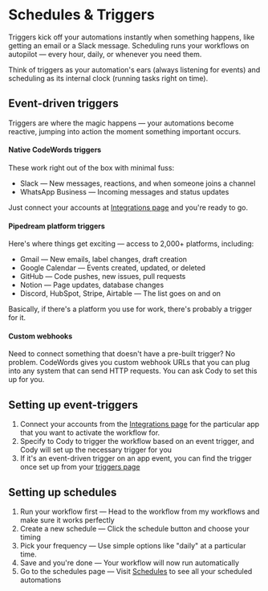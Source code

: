 # Schedules & Triggers

Triggers kick off your automations instantly when something happens, like getting an email or a Slack message. Scheduling runs your workflows on autopilot — every hour, daily, or whenever you need them.

Think of triggers as your automation's ears (always listening for events) and scheduling as its internal clock (running tasks right on time).

## Event-driven triggers

Triggers are where the magic happens — your automations become reactive, jumping into action the moment something important occurs.

#### Native CodeWords triggers

These work right out of the box with minimal fuss:

* Slack — New messages, reactions, and when someone joins a channel
* WhatsApp Business — Incoming messages and status updates

Just connect your accounts at  [Integrations page](https://codewords.agemo.ai/account/integrations/) and you're ready to go.

#### Pipedream platform triggers

Here's where things get exciting — access to 2,000+ platforms, including:

* Gmail — New emails, label changes, draft creation
* Google Calendar — Events created, updated, or deleted
* GitHub — Code pushes, new issues, pull requests
* Notion — Page updates, database changes
* Discord, HubSpot, Stripe, Airtable — The list goes on and on

Basically, if there's a platform you use for work, there's probably a trigger for it.

#### Custom webhooks

Need to connect something that doesn't have a pre-built trigger? No problem. CodeWords gives you custom webhook URLs that you can plug into any system that can send HTTP requests. You can ask Cody to set this up for you.

## **Setting up event-triggers**

1. Connect your accounts from the [Integrations page](https://codewords.agemo.ai/account/integrations/) for the particular app that you want to activate the workflow for.
2. Specify to Cody to trigger the workflow based on an event trigger, and Cody will set up the necessary trigger for you
3. If it's an event-driven trigger on an app event, you can find the trigger once set up from your [triggers page](https://codewords.agemo.ai/workflows/triggers)

## **Setting up schedules**

1. Run your workflow first — Head to the workflow from my workflows and make sure it works perfectly
2. Create a new schedule — Click the schedule button and choose your timing
3. Pick your frequency — Use simple options like  "daily" at a particular time.
4. Save and you're done — Your workflow will now run automatically
5. Go to the schedules page — Visit [Schedules](https://codewords.agemo.ai/workflows/schedule) to see all your scheduled automations

